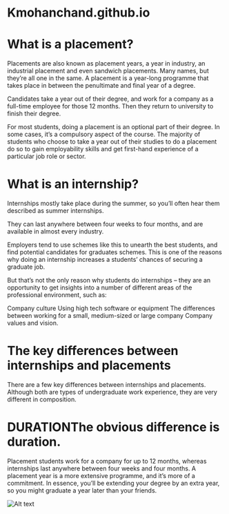 # Kmohanchand.github.io
# What is a placement?
Placements are also known as placement years, a year in industry, an industrial placement and even sandwich placements. Many names, but they’re all one in the same. A placement is a year-long programme that takes place in between the penultimate and final year of a degree.

Candidates take a year out of their degree, and work for a company as a full-time employee for those 12 months. Then they return to university to finish their degree.

For most students, doing a placement is an optional part of their degree. In some cases, it’s a compulsory aspect of the course. The majority of students who choose to take a year out of their studies to do a placement do so to gain employability skills and get first-hand experience of a particular job role or sector.

# What is an internship?

Internships mostly take place during the summer, so you’ll often hear them described as summer internships.

They can last anywhere between four weeks to four months, and are available in almost every industry.

Employers tend to use schemes like this to unearth the best students, and find potential candidates for graduates schemes. This is one of the reasons why doing an internship increases a students’ chances of securing a graduate job.

But that’s not the only reason why students do internships – they are an opportunity to get insights into a number of different areas of the professional environment, such as:

Company culture
Using high tech software or equipment
The differences between working for a small, medium-sized or large company
Company values and vision.

# The key differences between internships and placements

There are a few key differences between internships and placements. Although both are types of undergraduate work experience, they are very different in composition.

# DURATIONThe obvious difference is duration.

Placement students work for a company for up to 12 months, whereas internships last anywhere between four weeks and four months. A placement year is a more extensive programme, and it’s more of a commitment. In essence, you’ll be extending your degree by an extra year, so you might graduate a year later than your friends.

![Alt text]( https://qph.fs.quoracdn.net/main-qimg-31d4553c2ab075db473ba9250e653d8e "a title")
